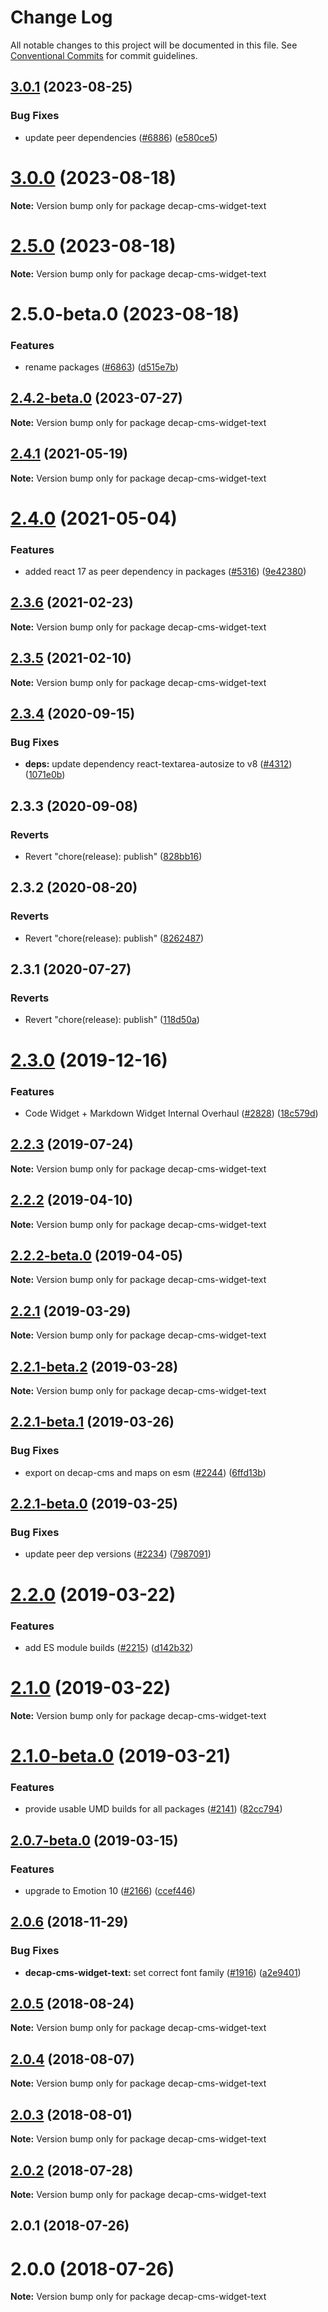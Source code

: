 # Change Log

All notable changes to this project will be documented in this file.
See [Conventional Commits](https://conventionalcommits.org) for commit guidelines.

## [3.0.1](https://github.com/decaporg/decap-cms/compare/decap-cms-widget-text@3.0.0...decap-cms-widget-text@3.0.1) (2023-08-25)


### Bug Fixes

* update peer dependencies ([#6886](https://github.com/decaporg/decap-cms/issues/6886)) ([e580ce5](https://github.com/decaporg/decap-cms/commit/e580ce52ce5f80fa040e8fbcab7fed0744f4f695))





# [3.0.0](https://github.com/decaporg/decap-cms/compare/decap-cms-widget-text@2.5.0...decap-cms-widget-text@3.0.0) (2023-08-18)

**Note:** Version bump only for package decap-cms-widget-text





# [2.5.0](https://github.com/decaporg/decap-cms/compare/decap-cms-widget-text@2.5.0-beta.0...decap-cms-widget-text@2.5.0) (2023-08-18)

**Note:** Version bump only for package decap-cms-widget-text





# 2.5.0-beta.0 (2023-08-18)


### Features

* rename packages ([#6863](https://github.com/decaporg/decap-cms/issues/6863)) ([d515e7b](https://github.com/decaporg/decap-cms/commit/d515e7bd33216a775d96887b08c4f7b1962941bb))





## [2.4.2-beta.0](https://github.com/decaporg/decap-cms/compare/decap-cms-widget-text@2.4.1...decap-cms-widget-text@2.4.2-beta.0) (2023-07-27)

**Note:** Version bump only for package decap-cms-widget-text





## [2.4.1](https://github.com/decaporg/decap-cms/tree/master/packages/decap-cms-widget-text/compare/decap-cms-widget-text@2.4.0...decap-cms-widget-text@2.4.1) (2021-05-19)

**Note:** Version bump only for package decap-cms-widget-text





# [2.4.0](https://github.com/decaporg/decap-cms/tree/master/packages/decap-cms-widget-text/compare/decap-cms-widget-text@2.3.6...decap-cms-widget-text@2.4.0) (2021-05-04)


### Features

* added react 17 as peer dependency in packages ([#5316](https://github.com/decaporg/decap-cms/tree/master/packages/decap-cms-widget-text/issues/5316)) ([9e42380](https://github.com/decaporg/decap-cms/tree/master/packages/decap-cms-widget-text/commit/9e423805707321396eec137f5b732a5b07a0dd3f))





## [2.3.6](https://github.com/decaporg/decap-cms/tree/master/packages/decap-cms-widget-text/compare/decap-cms-widget-text@2.3.5...decap-cms-widget-text@2.3.6) (2021-02-23)

**Note:** Version bump only for package decap-cms-widget-text





## [2.3.5](https://github.com/decaporg/decap-cms/tree/master/packages/decap-cms-widget-text/compare/decap-cms-widget-text@2.3.4...decap-cms-widget-text@2.3.5) (2021-02-10)

**Note:** Version bump only for package decap-cms-widget-text





## [2.3.4](https://github.com/decaporg/decap-cms/tree/master/packages/decap-cms-widget-text/compare/decap-cms-widget-text@2.3.3...decap-cms-widget-text@2.3.4) (2020-09-15)


### Bug Fixes

* **deps:** update dependency react-textarea-autosize to v8 ([#4312](https://github.com/decaporg/decap-cms/tree/master/packages/decap-cms-widget-text/issues/4312)) ([1071e0b](https://github.com/decaporg/decap-cms/tree/master/packages/decap-cms-widget-text/commit/1071e0b222e1535f168a3928754ce56b48752f49))





## 2.3.3 (2020-09-08)


### Reverts

* Revert "chore(release): publish" ([828bb16](https://github.com/decaporg/decap-cms/tree/master/packages/decap-cms-widget-text/commit/828bb16415b8c22a34caa19c50c38b24ffe9ceae))





## 2.3.2 (2020-08-20)


### Reverts

* Revert "chore(release): publish" ([8262487](https://github.com/decaporg/decap-cms/tree/master/packages/decap-cms-widget-text/commit/82624879ccbcb16610090041db28f00714d924c8))





## 2.3.1 (2020-07-27)


### Reverts

* Revert "chore(release): publish" ([118d50a](https://github.com/decaporg/decap-cms/tree/master/packages/decap-cms-widget-text/commit/118d50a7a70295f25073e564b5161aa2b9883056))





# [2.3.0](https://github.com/decaporg/decap-cms/tree/master/packages/decap-cms-widget-text/compare/decap-cms-widget-text@2.2.3...decap-cms-widget-text@2.3.0) (2019-12-16)


### Features

* Code Widget + Markdown Widget Internal Overhaul ([#2828](https://github.com/decaporg/decap-cms/tree/master/packages/decap-cms-widget-text/issues/2828)) ([18c579d](https://github.com/decaporg/decap-cms/tree/master/packages/decap-cms-widget-text/commit/18c579d0e9f0ff71ed8c52f5c66f2309259af054))





## [2.2.3](https://github.com/decaporg/decap-cms/tree/master/packages/decap-cms-widget-text/compare/decap-cms-widget-text@2.2.2...decap-cms-widget-text@2.2.3) (2019-07-24)

**Note:** Version bump only for package decap-cms-widget-text





## [2.2.2](https://github.com/decaporg/decap-cms/tree/master/packages/decap-cms-widget-text/compare/decap-cms-widget-text@2.2.2-beta.0...decap-cms-widget-text@2.2.2) (2019-04-10)

**Note:** Version bump only for package decap-cms-widget-text





## [2.2.2-beta.0](https://github.com/decaporg/decap-cms/tree/master/packages/decap-cms-widget-text/compare/decap-cms-widget-text@2.2.1...decap-cms-widget-text@2.2.2-beta.0) (2019-04-05)

**Note:** Version bump only for package decap-cms-widget-text





## [2.2.1](https://github.com/decaporg/decap-cms/tree/master/packages/decap-cms-widget-text/compare/decap-cms-widget-text@2.2.1-beta.2...decap-cms-widget-text@2.2.1) (2019-03-29)

**Note:** Version bump only for package decap-cms-widget-text





## [2.2.1-beta.2](https://github.com/decaporg/decap-cms/tree/master/packages/decap-cms-widget-text/compare/decap-cms-widget-text@2.2.1-beta.1...decap-cms-widget-text@2.2.1-beta.2) (2019-03-28)

**Note:** Version bump only for package decap-cms-widget-text





## [2.2.1-beta.1](https://github.com/decaporg/decap-cms/tree/master/packages/decap-cms-widget-text/compare/decap-cms-widget-text@2.2.1-beta.0...decap-cms-widget-text@2.2.1-beta.1) (2019-03-26)


### Bug Fixes

* export on decap-cms and maps on esm ([#2244](https://github.com/decaporg/decap-cms/tree/master/packages/decap-cms-widget-text/issues/2244)) ([6ffd13b](https://github.com/decaporg/decap-cms/tree/master/packages/decap-cms-widget-text/commit/6ffd13b))





## [2.2.1-beta.0](https://github.com/decaporg/decap-cms/tree/master/packages/decap-cms-widget-text/compare/decap-cms-widget-text@2.2.0...decap-cms-widget-text@2.2.1-beta.0) (2019-03-25)


### Bug Fixes

* update peer dep versions ([#2234](https://github.com/decaporg/decap-cms/tree/master/packages/decap-cms-widget-text/issues/2234)) ([7987091](https://github.com/decaporg/decap-cms/tree/master/packages/decap-cms-widget-text/commit/7987091))





# [2.2.0](https://github.com/decaporg/decap-cms/tree/master/packages/decap-cms-widget-text/compare/decap-cms-widget-text@2.1.0...decap-cms-widget-text@2.2.0) (2019-03-22)


### Features

* add ES module builds ([#2215](https://github.com/decaporg/decap-cms/tree/master/packages/decap-cms-widget-text/issues/2215)) ([d142b32](https://github.com/decaporg/decap-cms/tree/master/packages/decap-cms-widget-text/commit/d142b32))





# [2.1.0](https://github.com/decaporg/decap-cms/tree/master/packages/decap-cms-widget-text/compare/decap-cms-widget-text@2.1.0-beta.0...decap-cms-widget-text@2.1.0) (2019-03-22)

**Note:** Version bump only for package decap-cms-widget-text





# [2.1.0-beta.0](https://github.com/decaporg/decap-cms/tree/master/packages/decap-cms-widget-text/compare/decap-cms-widget-text@2.0.7-beta.0...decap-cms-widget-text@2.1.0-beta.0) (2019-03-21)


### Features

* provide usable UMD builds for all packages ([#2141](https://github.com/decaporg/decap-cms/tree/master/packages/decap-cms-widget-text/issues/2141)) ([82cc794](https://github.com/decaporg/decap-cms/tree/master/packages/decap-cms-widget-text/commit/82cc794))





## [2.0.7-beta.0](https://github.com/decaporg/decap-cms/tree/master/packages/decap-cms-widget-text/compare/decap-cms-widget-text@2.0.6...decap-cms-widget-text@2.0.7-beta.0) (2019-03-15)


### Features

* upgrade to Emotion 10 ([#2166](https://github.com/decaporg/decap-cms/tree/master/packages/decap-cms-widget-text/issues/2166)) ([ccef446](https://github.com/decaporg/decap-cms/tree/master/packages/decap-cms-widget-text/commit/ccef446))





## [2.0.6](https://github.com/decaporg/decap-cms/tree/master/packages/decap-cms-widget-text/compare/decap-cms-widget-text@2.0.5...decap-cms-widget-text@2.0.6) (2018-11-29)


### Bug Fixes

* **decap-cms-widget-text:** set correct font family ([#1916](https://github.com/decaporg/decap-cms/tree/master/packages/decap-cms-widget-text/issues/1916)) ([a2e9401](https://github.com/decaporg/decap-cms/tree/master/packages/decap-cms-widget-text/commit/a2e9401))





<a name="2.0.5"></a>
## [2.0.5](https://github.com/decaporg/decap-cms/tree/master/packages/decap-cms-widget-text/compare/decap-cms-widget-text@2.0.4...decap-cms-widget-text@2.0.5) (2018-08-24)




**Note:** Version bump only for package decap-cms-widget-text

<a name="2.0.4"></a>
## [2.0.4](https://github.com/decaporg/decap-cms/tree/master/packages/decap-cms-widget-text/compare/decap-cms-widget-text@2.0.3...decap-cms-widget-text@2.0.4) (2018-08-07)




**Note:** Version bump only for package decap-cms-widget-text

<a name="2.0.3"></a>
## [2.0.3](https://github.com/decaporg/decap-cms/tree/master/packages/decap-cms-widget-text/compare/decap-cms-widget-text@2.0.2...decap-cms-widget-text@2.0.3) (2018-08-01)




**Note:** Version bump only for package decap-cms-widget-text

<a name="2.0.2"></a>
## [2.0.2](https://github.com/decaporg/decap-cms/tree/master/packages/decap-cms-widget-text/compare/decap-cms-widget-text@2.0.1...decap-cms-widget-text@2.0.2) (2018-07-28)




**Note:** Version bump only for package decap-cms-widget-text

<a name="2.0.1"></a>
## 2.0.1 (2018-07-26)



<a name="2.0.0"></a>
# 2.0.0 (2018-07-26)




**Note:** Version bump only for package decap-cms-widget-text
